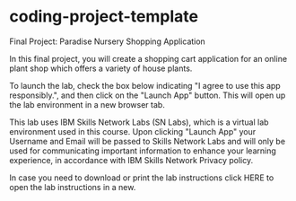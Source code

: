 # coding-project-template
Final Project: Paradise Nursery Shopping Application

In this final project, you will create a shopping cart application for an online plant shop which offers a variety of house plants.  

To launch the lab, check the box below indicating "I agree to use this app responsibly.", and then click on the "Launch App" button. This will open up the lab environment in a new browser tab.

This lab uses IBM Skills Network Labs (SN Labs), which is a virtual lab environment used in this course. Upon clicking "Launch App" your Username and Email will be passed to Skills Network Labs and will only be used for communicating important information to enhance your learning experience, in accordance with IBM Skills Network Privacy policy.

In case you need to download or print the lab instructions click HERE
 to open the lab instructions in a new.